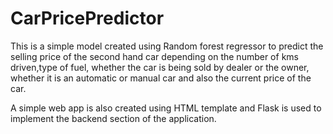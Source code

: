 # CarPricePredictor

This is a simple model created using Random forest regressor to predict the selling price of the second hand car depending on the number of kms driven,type of fuel,
whether the car is being sold by dealer or the owner, whether it is an automatic or manual car and also the current price of the car.

A simple web app is also created using HTML template and Flask is used to implement the backend section of the application.
